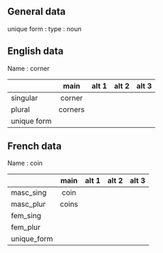 ## General data

unique form :
type : noun

## English data

Name : corner

|             |  main   | alt 1 | alt 2 | alt 3 |
| :---------- | :-----: | :---: | :---: | ----- |
| singular    | corner  |       |       |       |
| plural      | corners |       |       |       |
| unique form |         |       |       |       |

## French data

Name : coin

|             | main  | alt 1 | alt 2 | alt 3 |
| :---------- | :---: | :---: | :---: | :---: |
| masc_sing   | coin  |       |       |       |
| masc_plur   | coins |       |       |       |
| fem_sing    |       |       |       |       |
| fem_plur    |       |       |       |       |
| unique_form |       |       |       |       |


